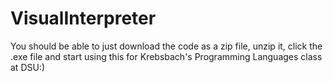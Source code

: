 # VisualInterpreter

You should be able to just download the code as a zip file, unzip it, click the .exe file and start using this for Krebsbach's Programming Languages class at DSU:) 

